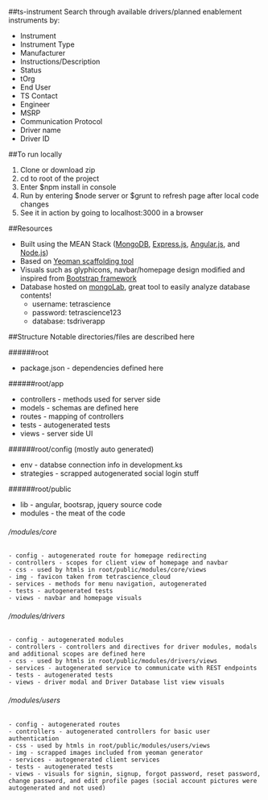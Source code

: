 ##ts-instrument
Search through available drivers/planned enablement instruments by:

- Instrument
- Instrument Type
- Manufacturer
- Instructions/Description
- Status
- tOrg
- End User
- TS Contact
- Engineer
- MSRP
- Communication Protocol
- Driver name
- Driver ID

##To run locally
1. Clone or download zip
2. cd to root of the project
3. Enter $npm install in console
4. Run by entering $node server or $grunt to refresh page after local code changes
5. See it in action by going to localhost:3000 in a browser

##Resources
- Built using the MEAN Stack ([MongoDB](https://www.mongodb.com/), [Express.js](https://expressjs.com/), [Angular.js](https://github.com/angular/angular.js), and [Node.js](https://nodejs.org/en/))
- Based on [Yeoman scaffolding tool](http://yeoman.io/)
- Visuals such as glyphicons, navbar/homepage design modified and inspired from [Bootstrap framework](http://getbootstrap.com/)
- Database hosted on [mongoLab](https://mlab.com/home), great tool to easily analyze database contents!
  * username: tetrascience
  * password: tetrascience123
  * database: tsdriverapp

##Structure
Notable directories/files are described here

######root
- package.json - dependencies defined here

######root/app
- controllers - methods used for server side
- models - schemas are defined here
- routes - mapping of controllers
- tests - autogenerated tests
- views - server side UI

######root/config (mostly auto generated)
- env - databse connection info in development.ks
- strategies - scrapped autogenerated social login stuff

######root/public
- lib - angular, bootsrap, jquery source code
- modules - the meat of the code
 ###### /modules/core
    - config - autogenerated route for homepage redirecting
    - controllers - scopes for client view of homepage and navbar
    - css - used by htmls in root/public/modules/core/views
    - img - favicon taken from tetrascience_cloud
    - services - methods for menu navigation, autogenerated 
    - tests - autogenerated tests
    - views - navbar and homepage visuals
  
  ###### /modules/drivers
    - config - autogenerated modules
    - controllers - controllers and directives for driver modules, modals and additional scopes are defined here
    - css - used by htmls in root/public/modules/drivers/views
    - services - autogenerated service to communicate with REST endpoints
    - tests - autogenerated tests
    - views - driver modal and Driver Database list view visuals
  
  ###### /modules/users
    - config - autogenerated routes
    - controllers - autogenerated controllers for basic user authentication
    - css - used by htmls in root/public/modules/users/views
    - img - scrapped images included from yeoman generator
    - services - autogenerated client services
    - tests - autogenerated tests
    - views - visuals for signin, signup, forgot password, reset password, change password, and edit profile pages (social account pictures were autogenerated and not used)
